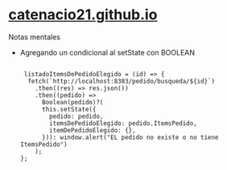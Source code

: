 # [catenacio21.github.io](https://pueblita01.github.io/catenacio21.github.io/) 
Notas mentales

* Agregando un condicional al setState con BOOLEAN
  
  ```JS
  
   listadoItemsDePedidoElegido = (id) => {
    fetch(`http://localhost:8383/pedido/busqueda/${id}`)
      .then((res) => res.json())
      .then((pedido) =>
        Boolean(pedido)?(
        this.setState({
          pedido: pedido,
          itemsDePedidoElegido: pedido.ItemsPedido,
          itemDePedidoElegido: {},
        })): window.alert("EL pedido no existe o no tiene ItemsPedido")
      );
  };
  
  ```
